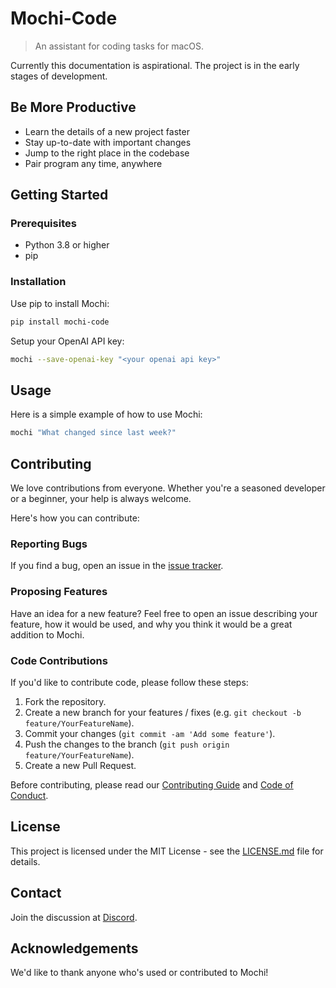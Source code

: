 # Mochi-Code

> An assistant for coding tasks for macOS.

Currently this documentation is aspirational.
The project is in the early stages of development.

## Be More Productive

- Learn the details of a new project faster
- Stay up-to-date with important changes
- Jump to the right place in the codebase
- Pair program any time, anywhere

## Getting Started

### Prerequisites

- Python 3.8 or higher
- pip

### Installation

Use pip to install Mochi:

```bash
pip install mochi-code
```

Setup your OpenAI API key:

```bash
mochi --save-openai-key "<your openai api key>"
```

## Usage

Here is a simple example of how to use Mochi:

```bash
mochi "What changed since last week?"
```

## Contributing

We love contributions from everyone.
Whether you're a seasoned developer or a beginner, your help is always welcome.

Here's how you can contribute:

### Reporting Bugs

If you find a bug, open an issue in the [issue tracker](https://github.com/MetaphoraStudios/mochi-code/issues).

### Proposing Features

Have an idea for a new feature? Feel free to open an issue describing your feature, how it would be used, and why you think it would be a great addition to Mochi.

### Code Contributions

If you'd like to contribute code, please follow these steps:

1. Fork the repository.
2. Create a new branch for your features / fixes (e.g. `git checkout -b feature/YourFeatureName`).
3. Commit your changes (`git commit -am 'Add some feature'`).
4. Push the changes to the branch (`git push origin feature/YourFeatureName`).
5. Create a new Pull Request.

Before contributing, please read our [Contributing Guide](https://github.com/MetaphoraStudios/mochi-code/blob/main/CONTRIBUTING.md) and [Code of Conduct](https://github.com/MetaphoraStudios/mochi-code/blob/main/CODE_OF_CONDUCT.md).

## License

This project is licensed under the MIT License - see the [LICENSE.md](https://github.com/MetaphoraStudios/mochi-code/blob/main/LICENSE.md) file for details.

## Contact

Join the discussion at [Discord](https://discord.gg/kyy5ncWsMa).

## Acknowledgements

We'd like to thank anyone who's used or contributed to Mochi!
